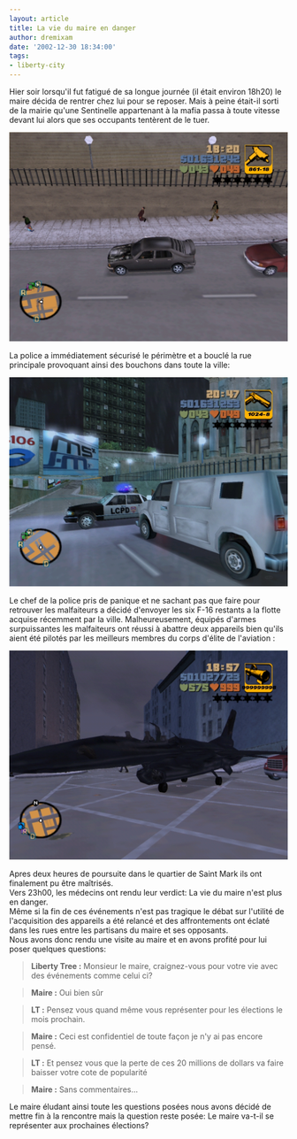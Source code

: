 ```yaml
---
layout: article
title: La vie du maire en danger
author: dremixam
date: '2002-12-30 18:34:00'
tags:
- liberty-city
---
```


Hier soir lorsqu'il fut fatigué de sa longue journée (il était environ 18h20) le maire décida de rentrer chez lui pour se reposer. Mais à peine était-il sorti de la mairie qu'une Sentinelle appartenant à la mafia passa à toute vitesse devant lui alors que ses occupants tentèrent de le tuer.

![](/content/images/2016/07/meurtre.jpg)

La police a immédiatement sécurisé le périmètre et a bouclé la rue principale provoquant ainsi des bouchons dans toute la ville:

![](/content/images/2016/07/barrage.jpg)

Le chef de la police pris de panique et ne sachant pas que faire pour retrouver les malfaiteurs a décidé d'envoyer les six F-16 restants a la flotte acquise récemment par la ville. Malheureusement, équipés d'armes surpuissantes les malfaiteurs ont réussi à abattre deux appareils bien qu'ils aient été pilotés par les meilleurs membres du corps d'élite de l'aviation :

![](/content/images/2016/07/crash.jpg)

Apres deux heures de poursuite dans le quartier de Saint Mark ils ont finalement pu être maîtrisés.  
Vers 23h00, les médecins ont rendu leur verdict: La vie du maire n'est plus en danger.  
Même si la fin de ces événements n'est pas tragique le débat sur l'utilité de l'acquisition des appareils a été relancé et des affrontements ont éclaté dans les rues entre les partisans du maire et ses opposants.  
Nous avons donc rendu une visite au maire et en avons profité pour lui poser quelques questions:

> **Liberty Tree :** Monsieur le maire, craignez-vous pour votre vie avec des événements comme celui ci?

> **Maire :** Oui bien sûr

> **LT :** Pensez vous quand même vous représenter pour les élections le mois prochain.

> **Maire :** Ceci est confidentiel de toute façon je n'y ai pas encore pensé.

> **LT :** Et pensez vous que la perte de ces 20 millions de dollars va faire baisser votre cote de popularité

> **Maire :** Sans commentaires...

Le maire éludant ainsi toute les questions posées nous avons décidé de mettre fin à la rencontre mais la question reste posée: Le maire va-t-il se représenter aux prochaines élections?

<!--kg-card-end: markdown-->
